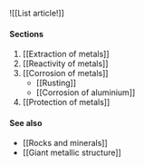 ![[List article!]]

#### Sections
1. [[Extraction of metals]]
2. [[Reactivity of metals]]
3. [[Corrosion of metals]]
	- [[Rusting]]
	- [[Corrosion of aluminium]]
4. [[Protection of metals]]

#### See also
- [[Rocks and minerals]]
- [[Giant metallic structure]]
